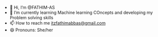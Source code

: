 - 👋 Hi, I’m @FATHIM-AS
- 🌱 I’m currently learning Machine learning COncepts and developing my Problem solving skills
- 📫 How to reach me itzfathimabbas@gmail.com 
- 😄 Pronouns: She/her


<!---
FATHIM-AS/FATHIM-AS is a ✨ special ✨ repository because its `README.md` (this file) appears on your GitHub profile.
You can click the Preview link to take a look at your changes.
--->
